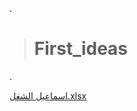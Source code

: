 .

> # First_ideas

.

 
[اسماعيل الشغل.xlsx](https://github.com/IsmealAlAswad/First_ideas/files/12850805/default.xlsx)
